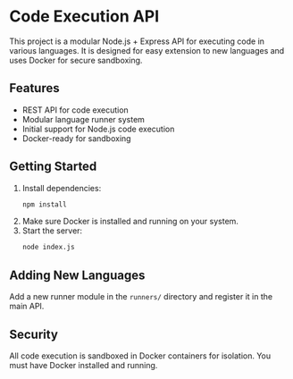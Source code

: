 # Code Execution API

This project is a modular Node.js + Express API for executing code in various languages. It is designed for easy extension to new languages and uses Docker for secure sandboxing.

## Features
- REST API for code execution
- Modular language runner system
- Initial support for Node.js code execution
- Docker-ready for sandboxing


## Getting Started
1. Install dependencies:
   ```sh
   npm install
   ```
2. Make sure Docker is installed and running on your system.
3. Start the server:
   ```sh
   node index.js
   ```

## Adding New Languages
Add a new runner module in the `runners/` directory and register it in the main API.

## Security
All code execution is sandboxed in Docker containers for isolation. You must have Docker installed and running.

